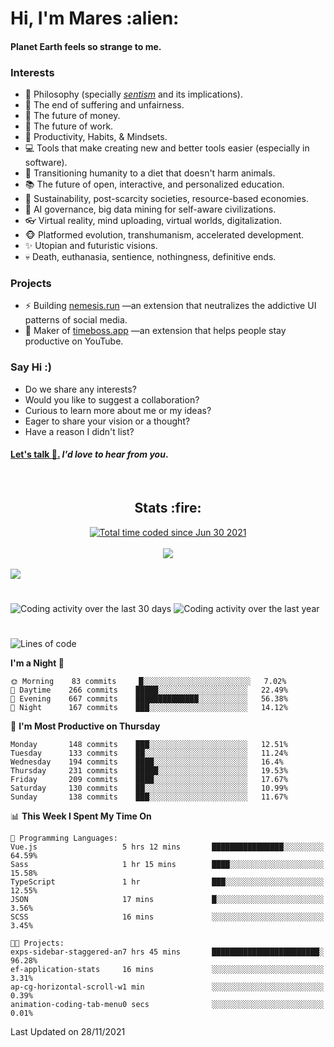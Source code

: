 <h1>Hi, I'm Mares :alien:</h1>

#### Planet Earth feels so strange to me.

### **Interests**

- 🌊 Philosophy (specially [_sentism_][sentismmedium] and its implications).
- 🎯 The end of suffering and unfairness.
- 💸 The future of money.
- 💼 The future of work.
- 🧠 Productivity, Habits, & Mindsets.
- 💻 Tools that make creating new and better tools easier (especially in software).
- 🥗 Transitioning humanity to a diet that doesn't harm animals.
- 📚 The future of open, interactive, and personalized education.
- 🌱 Sustainability, post-scarcity societies, resource-based economies.
- 🤖 AI governance, big data mining for self-aware civilizations.
- 👓 Virtual reality, mind uploading, virtual worlds, digitalization.
- 🐵 Platformed evolution, transhumanism, accelerated development.
- ✨ Utopian and futuristic visions.
- 💀 Death, euthanasia, sentience, nothingness, definitive ends.


### **Projects**

- ⚡ Building [nemesis.run](https://nemesis.run) —an extension that neutralizes the addictive UI patterns of social media.
- 💎 Maker of [timeboss.app](https://timeboss.app) —an extension that helps people stay productive on YouTube.


### **Say Hi :)**

- Do we share any interests?
- Would you like to suggest a collaboration?
- Curious to learn more about me or my ideas?
- Eager to share your vision or a thought?
- Have a reason I didn't list?

#### [Let's talk :wave:.](mailto:mareszhar@gmail.com) _I'd love to hear from you_.

[sentismmedium]: https://medium.com/@mareszhar/born-a-prisoner-a-reflection-about-life-its-struggles-and-a-plan-to-escape-d8566ce9b026

<br>

<h2 align="center">Stats :fire:</h2>

<div align="center">
  <a href="https://wakatime.com/@cfdc0e0d-4860-4b62-9ff0-cb659185525e">
    <img src="https://wakatime.com/badge/user/cfdc0e0d-4860-4b62-9ff0-cb659185525e.svg" alt="Total time coded since Jun 30 2021" />
  </a>
</div>

<br>

<div align="center">
  <img src="https://github-readme-streak-stats.herokuapp.com?user=mareszhar&theme=black-ice&hide_border=true&stroke=FFFFFF15&ring=DF8FFE&fire=DF8FFE&currStreakLabel=DF8FFE&background=1A232A&currStreakNum=86FFAB&dates=B1AAB3FF">
</div>

<!-- Add or remove this: &dates=B1AAB3FF at the end of the streak stats URL if they get bugged and aren't updating -->

<br>

<img src="https://activity-graph.herokuapp.com/graph?username=mareszhar&theme=nord&bg_color=00000000&color=979797&line=DF8FFE&point=00000000&area=true&hide_border=true">

<br>

<h1></h1>

<img src="https://wakatime.com/share/@mares/5df0ff02-9c79-41b4-b540-51dc9c65a57b.svg" alt="Coding activity over the last 30 days" />
<img src="https://wakatime.com/share/@mares/ea89ba71-f374-40af-930c-e0655909fe37.svg" alt="Coding activity over the last year" />

<h1></h1>

<!--START_SECTION:waka-->
![Lines of code](https://img.shields.io/badge/From%20Hello%20World%20I%27ve%20Written-168643%20lines%20of%20code-blue)

**I'm a Night 🦉** 

```text
🌞 Morning    83 commits     █░░░░░░░░░░░░░░░░░░░░░░░░   7.02% 
🌆 Daytime    266 commits    █████░░░░░░░░░░░░░░░░░░░░   22.49% 
🌃 Evening    667 commits    ██████████████░░░░░░░░░░░   56.38% 
🌙 Night      167 commits    ███░░░░░░░░░░░░░░░░░░░░░░   14.12%

```
📅 **I'm Most Productive on Thursday** 

```text
Monday       148 commits    ███░░░░░░░░░░░░░░░░░░░░░░   12.51% 
Tuesday      133 commits    ██░░░░░░░░░░░░░░░░░░░░░░░   11.24% 
Wednesday    194 commits    ████░░░░░░░░░░░░░░░░░░░░░   16.4% 
Thursday     231 commits    █████░░░░░░░░░░░░░░░░░░░░   19.53% 
Friday       209 commits    ████░░░░░░░░░░░░░░░░░░░░░   17.67% 
Saturday     130 commits    ██░░░░░░░░░░░░░░░░░░░░░░░   10.99% 
Sunday       138 commits    ███░░░░░░░░░░░░░░░░░░░░░░   11.67%

```


📊 **This Week I Spent My Time On** 

```text
💬 Programming Languages: 
Vue.js                   5 hrs 12 mins       ████████████████░░░░░░░░░   64.59% 
Sass                     1 hr 15 mins        ████░░░░░░░░░░░░░░░░░░░░░   15.58% 
TypeScript               1 hr                ███░░░░░░░░░░░░░░░░░░░░░░   12.55% 
JSON                     17 mins             █░░░░░░░░░░░░░░░░░░░░░░░░   3.56% 
SCSS                     16 mins             ░░░░░░░░░░░░░░░░░░░░░░░░░   3.45%

🐱‍💻 Projects: 
exps-sidebar-staggered-an7 hrs 45 mins       ████████████████████████░   96.28% 
ef-application-stats     16 mins             ░░░░░░░░░░░░░░░░░░░░░░░░░   3.31% 
ap-cg-horizontal-scroll-w1 min               ░░░░░░░░░░░░░░░░░░░░░░░░░   0.39% 
animation-coding-tab-menu0 secs              ░░░░░░░░░░░░░░░░░░░░░░░░░   0.01%

```


 Last Updated on 28/11/2021
<!--END_SECTION:waka-->
